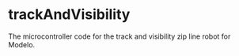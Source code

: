 # trackAndVisibility
The microcontroller code for the track and visibility zip line robot for Modelo.
